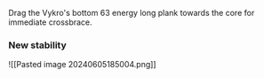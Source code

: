 Drag the Vykro's bottom 63 energy long plank towards the core for immediate crossbrace.

### New stability
![[Pasted image 20240605185004.png]]